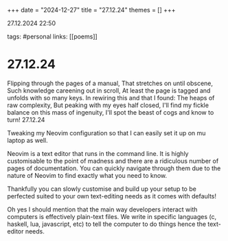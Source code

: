 +++
date = "2024-12-27"
title = "27.12.24"
themes = []
+++

27.12.2024 22:50

tags: #personal
links: [[poems]]

# 27.12.24

Flipping through the pages of a manual,
That stretches on until obscene,
Such knowledge careening out in scroll,
At least the page is tagged and unfolds with so many keys.
In rewiring this and that I found:
The heaps of raw complexity,
But peaking with my eyes half closed,
I'll find my fickle balance on this mass of ingenuity,
I'll spot the beast of cogs and know to turn!
27.12.24

Tweaking my Neovim configuration so that I can easily set it up on mu laptop as well.

Neovim is a text editor that runs in the command line. It is highly customisable to the point of madness and there are a ridiculous number of pages of documentation. You can quickly navigate through them due to the nature of Neovim to find exactly what you need to know.

Thankfully you can slowly customise and build up your setup to be perfected suited to your own text-editing needs as it comes with defaults! 

Oh yes I should mention that the main way developers interact with computers is effectively plain-text files. We write in specific languages (c, haskell, lua, javascript, etc) to tell the computer to do things hence the text-editor needs.